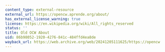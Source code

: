 ```yaml
---
content_type: external-resource
external_url: https://opencw.aprende.org/about/
has_external_license_warning: true
license: https://en.wikipedia.org/wiki/All_rights_reserved
status: ''
title: Old OCW About
uid: 86b98052-1920-4276-841c-484ffd4ea8de
wayback_url: https://web.archive.org/web/20241205111625/https://opencw.aprende.org/about/
---
```


